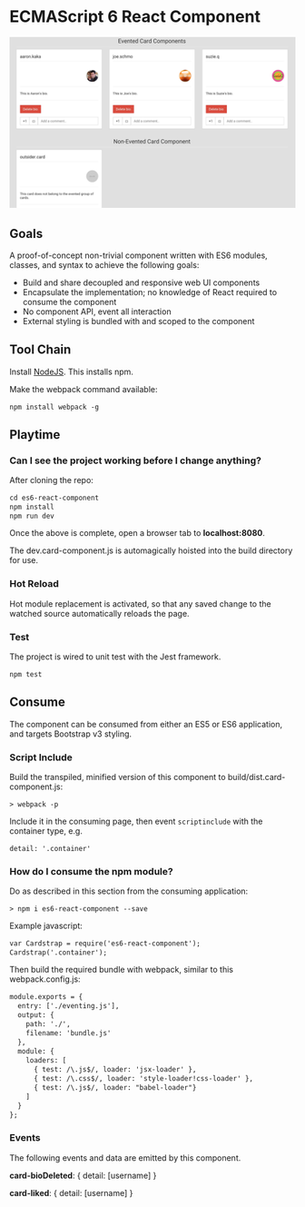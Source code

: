 # ECMAScript 6 React Component

![Image](screenshot_mini.jpg?raw=true "screenshot")

## Goals

A proof-of-concept non-trivial component written with ES6 modules, classes, and syntax to achieve the following goals:

- Build and share decoupled and responsive web UI components
- Encapsulate the implementation; no knowledge of React required to consume the component
- No component API, event all interaction
- External styling is bundled with and scoped to the component

## Tool Chain

Install [NodeJS](http://nodejs.org/download/). This installs npm.

Make the webpack command available:

    npm install webpack -g

## Playtime

### Can I see the project working before I change anything?

After cloning the repo:

    cd es6-react-component
    npm install
    npm run dev

Once the above is complete, open a browser tab to **localhost:8080**.

The dev.card-component.js is automagically hoisted into the build directory for use.

### Hot Reload

Hot module replacement is activated, so that any saved change to the watched source automatically reloads the page.

### Test

The project is wired to unit test with the Jest framework.

    npm test

## Consume

The component can be consumed from either an ES5 or ES6 application, and targets Bootstrap v3 styling.
     
### Script Include

Build the transpiled, minified version of this component to build/dist.card-component.js:

    > webpack -p
    
Include it in the consuming page, then event `scriptinclude` with the container type, e.g.

    detail: '.container'

### How do I consume the npm module?

Do as described in this section from the consuming application:
     
    > npm i es6-react-component --save

Example javascript:

    var Cardstrap = require('es6-react-component');
    Cardstrap('.container');
    
Then build the required bundle with webpack, similar to this webpack.config.js:

    module.exports = {
      entry: ['./eventing.js'],
      output: {
        path: './',
        filename: 'bundle.js'
      },
      module: {
        loaders: [
          { test: /\.js$/, loader: 'jsx-loader' },
          { test: /\.css$/, loader: 'style-loader!css-loader' },
          { test: /\.js$/, loader: "babel-loader"}
        ]
      }
    };
    
### Events

The following events and data are emitted by this component.

**card-bioDeleted**: { detail: [username] }

**card-liked**: { detail: [username] }
